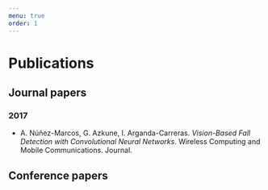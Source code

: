 ```yaml
---
menu: true
order: 1
---
```


# Publications

## Journal papers

### 2017
* A. Núñez-Marcos, G. Azkune, I. Arganda-Carreras. *Vision-Based Fall Detection with Convolutional Neural Networks*. Wireless Computing and Mobile Communications. Journal.

## Conference papers
